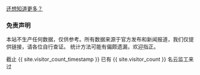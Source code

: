 



[还想知道更多？](https://weileizeng.com/news/1992/06/29/contact/)

<div id="免责声明"> <h3> 免责声明 </h3> </div>


本站不生产任何数据，仅供参考。所有数据来源于官方发布和新闻报道，我们仅提供链接，请各位自行查证。
统计方法可能有偏颇遗漏，欢迎指正。




<!-- How to contribute? open an issue in [github](https://github.com/WeileiZeng/red-cross) -->


截止
{{ site.visitor_count_timestamp }}
已有
{{ site.visitor_count }}
名云监工来过